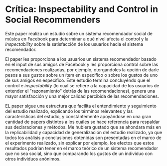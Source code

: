 # Crítica: Inspectability and Control in Social Recommenders

Este paper realiza un estudio sobre un sistema recomendador social de música en Facebook para determinar a qué nivel afecta el control y la _inspectability_ sobre la satisfacción
de los usuarios hacia el sistema recomendador.

El paper les proporciona a los usuarios un sistema recomendador basado en el input de sus amigos de Facebook y les proporciona control sobre las recomendaciones realizadas, por 
ejemplo, otorgándoles la opción de darle pesos a sus gustos sobre un ítem en específico o sobre los gustos de uno de sus amigos en específico. Este estudio termina concluyéndo que
el control e _inspectability_ (lo cual se refiere a la capacidad de los usuarios de entender el "razonamiento" detrás de las recomendaciones), genera una mayor satisfacción y una
mejor calidad percibida de las recomendaciones.

EL paper sigue una estructura que facilita el entendimiento y seguimiento del estudio realizado, explicando los términos relevantes y las características del estudio, y constántemente
apoyándose en una gran cantidad de papers distintos a los cuáles se hace referencia para respaldar sus declaraciones y métodos. Me hubiera gustado que se ahondara más en la 
replicabilidad y capacidad de generalización del estudio realizado, ya que todos los análisis y conclusiones obtenidas son presentadas en el marco de el experimento realizado, sin
explicar por ejemplo, los efectos que estos resultados podrían tener en el marco teórico de un sistema recomendador que no sea social, sino que comparando los gustos de un individuo
con otros individuos anónimos.
